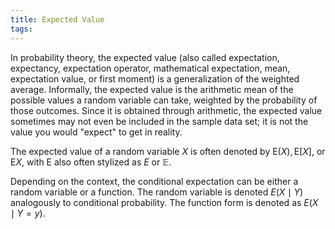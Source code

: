 ```yaml
---
title: Expected Value
tags:
---
```


In probability theory, the expected value (also called expectation, expectancy, expectation operator, mathematical expectation, mean, expectation value, or first moment) is a generalization of the weighted average. Informally, the expected value is the arithmetic mean of the possible values a random variable can take, weighted by the probability of those outcomes. Since it is obtained through arithmetic, the expected value sometimes may not even be included in the sample data set; it is not the value you would "expect" to get in reality.

The expected value of a random variable $X$ is often denoted by $\mathrm{E}(X), \mathrm{E}[X]$, or $\mathrm{E} X$, with $\mathrm{E}$ also often stylized as $E$ or $\mathbb{E}$.



Depending on the context, the conditional expectation can be either a random variable or a function. The random variable is denoted $E(X \mid Y)$ analogously to conditional probability. The function form is denoted as $E(X \mid Y=y)$.

